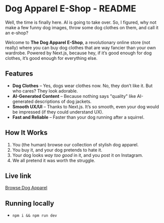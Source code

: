 # Dog Apparel E-Shop - README

Well, the time is finally here. AI is going to take over. So, I figured, why not make a few funny dog images, throw some dog clothes on them, and call it an e-shop?

Welcome to **The Dog Apparel E-Shop**, a revolutionary online store (not really) where you can buy dog clothes that are way fancier than your own wardrobe. Powered by Next.js, because hey, if it’s good enough for dog clothes, it’s good enough for everything else.

## Features

- **Dog Clothes** – Yes, dogs wear clothes now. No, they don’t like it. But who cares? They look adorable.
- **AI-Generated Content** – Because nothing says "quality" like AI-generated descriptions of dog jackets.
- **Smooth UX/UI** – Thanks to Next.js. It’s so smooth, even your dog would be impressed (if they could understand UX).
- **Fast and Reliable** – Faster than your dog running after a squirrel.

## How It Works

1. You (the human) browse our collection of stylish dog apparel.
2. You buy it, and your dog pretends to hate it.
3. Your dog looks _way too good_ in it, and you post it on Instagram.
4. We all pretend it was worth the struggle.

## Live link

[Browse Dog Apparel](https://doggo-apparel.vercel.app/browse)

## Running locally

- `npm i && npm run dev`
